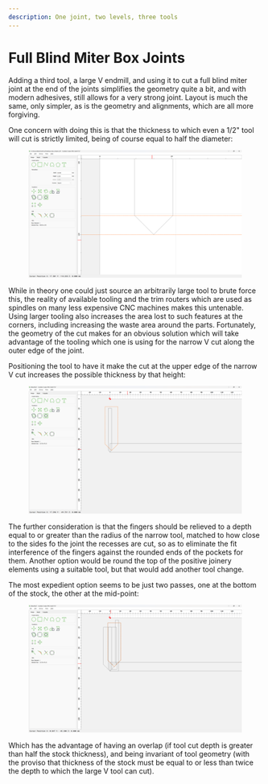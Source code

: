 ```yaml
---
description: One joint, two levels, three tools
---
```


# Full Blind Miter Box Joints

Adding a third tool, a large V endmill, and using it to cut a full blind miter joint at the end of the joints simplifies the geometry quite a bit, and with modern adhesives, still allows for a very strong joint. Layout is much the same, only simpler, as is the geometry and alignments, which are all more forgiving.

One concern with doing this is that the thickness to which even a 1/2" tool will cut is strictly limited, being of course equal to half the diameter:

<figure><img src=".gitbook/assets/image (179).png" alt=""><figcaption></figcaption></figure>

While in theory one could just source an arbitrarily large tool to brute force this, the reality of available tooling and the trim routers which are used as spindles on many less expensive CNC machines makes this untenable. Using larger tooling also increases the area lost to such features at the corners, including increasing the waste area around the parts. Fortunately, the geometry of the cut makes for an obvious solution which will take advantage of the tooling which one is using for the narrow V cut along the outer edge of the joint.

Positioning the tool to have it make the cut at the upper edge of the narrow V cut increases the possible thickness by that height:

<figure><img src=".gitbook/assets/image (115).png" alt=""><figcaption></figcaption></figure>

The further consideration is that the fingers should be relieved to a depth equal to or greater than the radius of the narrow tool, matched to how close to the sides fo the joint the recesses are cut, so as to eliminate the fit interference of the fingers against the rounded ends of the pockets for them. Another option would be round the top of the positive joinery elements using a suitable tool, but that would add another tool change.

The most expedient option seems to be just two passes, one at the bottom of the stock, the other at the mid-point:

<figure><img src=".gitbook/assets/image (93).png" alt=""><figcaption></figcaption></figure>

Which has the advantage of having an overlap (if tool cut depth is greater than half the stock thickness), and being invariant of tool geometry (with the proviso that thickness of the stock must be equal to or less than twice the depth to which the large V tool can cut).





